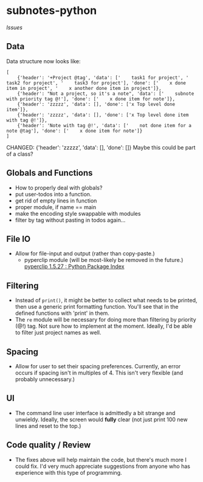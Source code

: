 # subnotes-python
*Issues*

## Data
Data structure now looks like:
```
[
    {'header': '+Project @tag', 'data': ['    task1 for project', '    task2 for project', '    task3 for project'], 'done': ['    x done item in project', '    x another done item in project']}, 
    {'header': "Not a project, so it's a note", 'data': ['    subnote with priority tag @!'], 'done': ['    x done item for note']}, 
    {'header': 'zzzzz', 'data': [], 'done': ['x Top level done item']}, 
    {'header': 'zzzzz', 'data': [], 'done': ['x Top level done item with tag @!']}, 
    {'header': 'Note with tag @!', 'data': ['    not done item for a note @tag'], 'done': ['    x done item for note']}
]
```
CHANGED:
{'header': 'zzzzz', 'data': [], 'done': []}
Maybe this could be part of a class?

## Globals and Functions
* How to properly deal with globals?
* put user-todos into a function.
* get rid of empty lines in function
* proper module, if name == main
* make the encoding style swappable with modules
* filter by tag without pasting in todos again...

## File IO
* Allow for file-input and output (rather than copy-paste.)
    * pyperclip module (will be most-likely be removed in the future.) [pyperclip 1.5.27 : Python Package Index](https://pypi.python.org/pypi/pyperclip)

## Filtering
* Instead of `print()`, it might be better to collect what needs to be printed, then use a generic print formatting function. You'll see that in the defined functions with 'print' in them.
* The `re` module will be necessary for doing more than filtering by priority (@!) tag. Not sure how to implement at the moment. Ideally, I'd be able to filter just project names as well.

## Spacing
* Allow for user to set their spacing preferences. Currently, an error occurs if spacing isn't in multiples of 4. This isn't very flexible (and probably unnecessary.)

## UI
* The command line user interface is admittedly a bit strange and unwieldy. Ideally, the screen would **fully** clear (not just print 100 new lines and reset to the top.)

## Code quality / Review
* The fixes above will help maintain the code, but there's much more I could fix. I'd very much appreciate suggestions from anyone who has experience with this type of programming.
